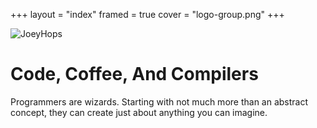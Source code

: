 +++
layout = "index"
framed = true
cover = "logo-group.png"
+++

![JoeyHops](logo-group.png)

# Code, Coffee, And Compilers
Programmers are wizards. Starting with not much more than an abstract concept, they can create just about anything you can imagine.